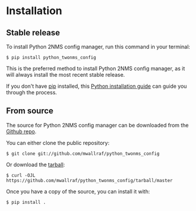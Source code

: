 # Installation

## Stable release

To install Python 2NMS config manager, run this command in your
terminal:

``` console
$ pip install python_twonms_config
```

This is the preferred method to install Python 2NMS config manager, as it will always install the most recent stable release.

If you don't have [pip][] installed, this [Python installation guide][]
can guide you through the process.

## From source

The source for Python 2NMS config manager can be downloaded from
the [Github repo][].

You can either clone the public repository:

``` console
$ git clone git://github.com/mwallraf/python_twonms_config
```

Or download the [tarball][]:

``` console
$ curl -OJL https://github.com/mwallraf/python_twonms_config/tarball/master
```

Once you have a copy of the source, you can install it with:

``` console
$ pip install .
```

  [pip]: https://pip.pypa.io
  [Python installation guide]: http://docs.python-guide.org/en/latest/starting/installation/
  [Github repo]: https://github.com/%7B%7B%20cookiecutter.github_username%20%7D%7D/%7B%7B%20cookiecutter.project_slug%20%7D%7D
  [tarball]: https://github.com/%7B%7B%20cookiecutter.github_username%20%7D%7D/%7B%7B%20cookiecutter.project_slug%20%7D%7D/tarball/master
